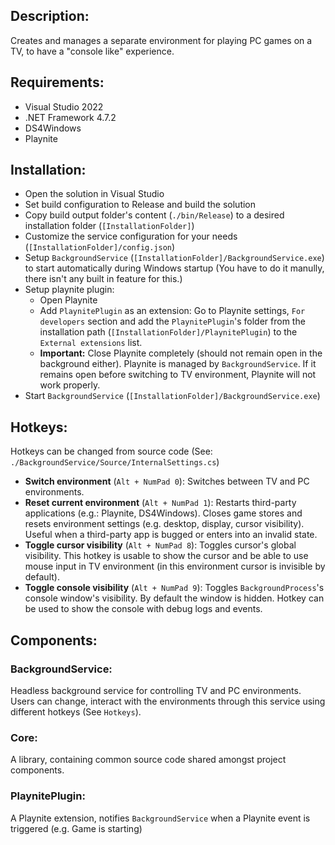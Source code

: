 ## Description:
Creates and manages a separate environment for playing PC games on a TV, to have a "console like" experience.

## Requirements:
- Visual Studio 2022
- .NET Framework 4.7.2
- DS4Windows
- Playnite

## Installation:

- Open the solution in Visual Studio
- Set build configuration to Release and build the solution
- Copy build output folder's content (`./bin/Release`) to a desired installation folder (`[InstallationFolder]`)
- Customize the service configuration for your needs (`[InstallationFolder]/config.json`)
- Setup `BackgroundService` (`[InstallationFolder]/BackgroundService.exe`) to start automatically during Windows startup (You have to do it manully, there isn't any built in feature for this.)
- Setup playnite plugin:
  - Open Playnite
  - Add `PlaynitePlugin` as an extension: Go to Playnite settings, `For developers` section and add the `PlaynitePlugin`'s folder from the installation path (`[InstallationFolder]/PlaynitePlugin`) to the `External extensions` list.
  - **Important:** Close Playnite completely (should not remain open in the background either). Playnite is managed by `BackgroundService`. If it remains open before switching to TV environment, Playnite will not work properly. 
- Start `BackgroundService` (`[InstallationFolder]/BackgroundService.exe`)

## Hotkeys:
Hotkeys can be changed from source code (See: `./BackgroundService/Source/InternalSettings.cs`)

- **Switch environment** (`Alt + NumPad 0`): Switches between TV and PC environments.
- **Reset current environment** (`Alt + NumPad 1`): Restarts third-party applications (e.g.: Playnite, DS4Windows). Closes game stores and resets environment settings (e.g. desktop, display, cursor visibility). Useful when a third-party app is bugged or enters into an invalid state.
- **Toggle cursor visibility** (`Alt + NumPad 8`): Toggles cursor's global visibility. This hotkey is usable to show the cursor and be able to use mouse input in TV environment (in this environment cursor is invisible by default).
- **Toggle console visibility** (`Alt + NumPad 9`): Toggles `BackgroundProcess`'s console window's visibility. By default the window is hidden. Hotkey can be used to show the console with debug logs and events.

## Components:

### BackgroundService:
Headless background service for controlling TV and PC environments. Users can change, interact with the environments through this service using different hotkeys (See `Hotkeys`).

### Core:
A library, containing common source code shared amongst project components.

### PlaynitePlugin:
A Playnite extension, notifies `BackgroundService` when a Playnite event is triggered (e.g. Game is starting)

